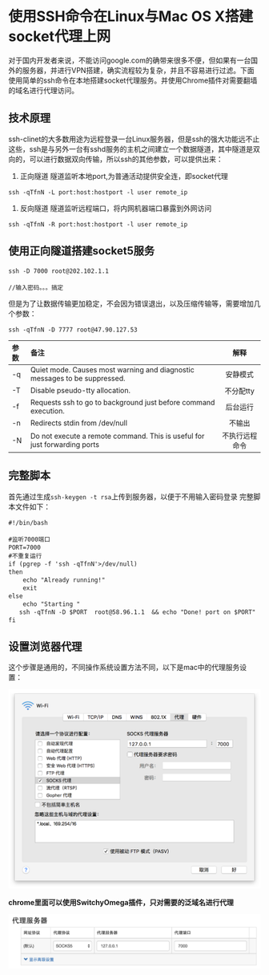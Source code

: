 # 使用SSH命令在Linux与Mac OS X搭建socket代理上网

对于国内开发者来说，不能访问google.com的确带来很多不便，但如果有一台国外的服务器，并进行VPN搭建，确实流程较为复杂，并且不容易进行过滤。下面使用简单的ssh命令在本地搭建socket代理服务。并使用Chrome插件对需要翻墙的域名进行代理访问。

## 技术原理

ssh-clinet的大多数用途为远程登录一台Linux服务器，但是ssh的强大功能远不止这些，ssh是与另外一台有sshd服务的主机之间建立一个数据隧道，其中隧道是双向的，可以进行数据双向传输，所以ssh的其他参数，可以提供出来：

1. 正向隧道 隧道监听本地port,为普通活动提供安全连，即socket代理

```
ssh -qTfnN -L port:host:hostport -l user remote_ip
```

1. 反向隧道 隧道监听远程端口，将内网机器端口暴露到外网访问

```
ssh -qTfnN -R port:host:hostport -l user remote_ip
```

## 使用正向隧道搭建socket5服务

```
ssh -D 7000 root@202.102.1.1 

//输入密码。。。搞定
```

但是为了让数据传输更加稳定，不会因为错误退出，以及压缩传输等，需要增加几个参数：

```
ssh -qTfnN -D 7777 root@47.90.127.53
```

| 参数 | 备注                                                         |      解释      |
| :--- | :----------------------------------------------------------- | :------------: |
| -q   | Quiet mode. Causes most warning and diagnostic messages to be suppressed. |    安静模式    |
| -T   | Disable pseudo-tty allocation.                               |   不分配tty    |
| -f   | Requests ssh to go to background just before command execution. |    后台运行    |
| -n   | Redirects stdin from /dev/null                               |     不输出     |
| -N   | Do not execute a remote command. This is useful for just forwarding ports | 不执行远程命令 |

## 完整脚本

首先通过生成`ssh-keygen -t rsa`上传到服务器，以便于不用输入密码登录
完整脚本文件如下：

```shell
#!/bin/bash

#监听7000端口
PORT=7000
#不重复运行
if (pgrep -f 'ssh -qTfnN'>/dev/null)
then
    echo "Already running!"
    exit
else
    echo "Starting "
   ssh -qTfnN -D $PORT  root@58.96.1.1  && echo "Done! port on $PORT"
fi
```

## 设置浏览器代理

这个步骤是通用的，不同操作系统设置方法不同，以下是mac中的代理服务设置：

![Snip20151209_19](../../../static/img/09155711_KJUn.png)

**chrome里面可以使用SwitchyOmega插件，只对需要的泛域名进行代理**

![Snip20151209_17](../../../static/img/09155711_4W43.png)